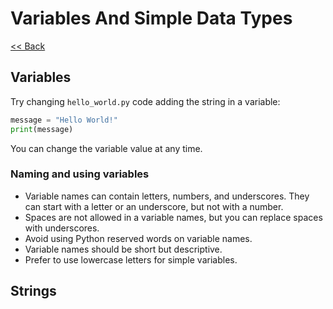 # Variables And Simple Data Types

[<< Back](README.md)

## Variables

Try changing `hello_world.py` code adding the string in a variable:

```python
message = "Hello World!"
print(message)
```

You can change the variable value at any time.

### Naming and using variables

* Variable names can contain letters, numbers, and underscores. They can start with a letter or an underscore, but not with a number.
* Spaces are not allowed in a variable names, but you can replace spaces with underscores.
* Avoid using Python reserved words on variable names.
* Variable names should be short but descriptive.
* Prefer to use lowercase letters for simple variables.

## Strings
